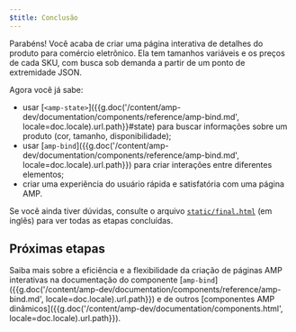 ```yaml
---
$title: Conclusão
---
```


Parabéns! Você acaba de criar uma página interativa de detalhes do produto para comércio eletrônico. Ela tem tamanhos variáveis e os preços de cada SKU, com busca sob demanda a partir de um ponto de extremidade JSON.

Agora você já sabe:

- usar [`<amp-state>`]({{g.doc('/content/amp-dev/documentation/components/reference/amp-bind.md', locale=doc.locale).url.path}}#state) para buscar informações sobre um produto (cor, tamanho, disponibilidade);
- usar [`amp-bind`]({{g.doc('/content/amp-dev/documentation/components/reference/amp-bind.md', locale=doc.locale).url.path}}) para criar interações entre diferentes elementos;
- criar uma experiência do usuário rápida e satisfatória com uma página AMP.

Se você ainda tiver dúvidas, consulte o arquivo [`static/final.html`](https://github.com/googlecodelabs/advanced-interactivity-in-amp/blob/master/static/final.html) (em inglês) para ver todas as etapas concluídas.

## Próximas etapas

Saiba mais sobre a eficiência e a flexibilidade da criação de páginas AMP interativas na documentação do componente [`amp-bind`]({{g.doc('/content/amp-dev/documentation/components/reference/amp-bind.md', locale=doc.locale).url.path}}) e de outros [componentes AMP dinâmicos]({{g.doc('/content/amp-dev/documentation/components.html', locale=doc.locale).url.path}}).
